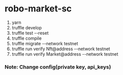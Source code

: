 # robo-market-sc

1. yarn
2. truffle develop
3. truffle test --reset
4. truffle compile
5. truffle migrate --network testnet
6. truffle run verify Nft@address --network testnet
7. truffle run verify Market@address --network testnet

### Note: Change config(private key, api_keys)
